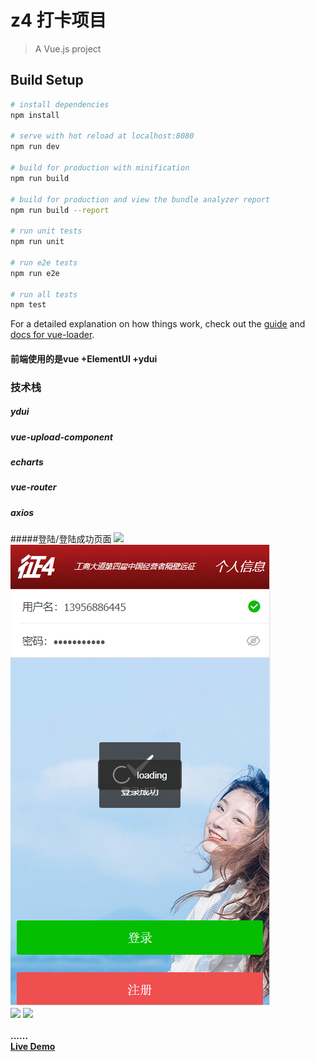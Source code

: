 # z4  打卡项目

> A Vue.js project

## Build Setup

``` bash
# install dependencies
npm install

# serve with hot reload at localhost:8080
npm run dev

# build for production with minification
npm run build

# build for production and view the bundle analyzer report
npm run build --report

# run unit tests
npm run unit

# run e2e tests
npm run e2e

# run all tests
npm test
```

For a detailed explanation on how things work, check out the [guide](http://vuejs-templates.github.io/webpack/) and [docs for vue-loader](http://vuejs.github.io/vue-loader).


#### 前端使用的是vue +ElementUI +ydui

### 技术栈
##### ydui 
##### vue-upload-component
##### echarts
##### vue-router
##### axios



#####登陆/登陆成功页面
    <img src="./gif/login.pg" >
    <img src="./gif/loginSucc.png" >
    <br>
     <img src="./screenshot/douban_login.gif" >
    <img src="./screenshot/douban_search.gif" >
    <br><br>
    <strong>......</strong>
    <br>
	 <strong><a href="https://jeneser.github.io/douban/">Live Demo</a></strong>




